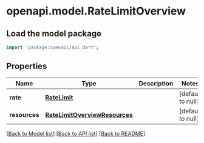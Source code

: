 # openapi.model.RateLimitOverview

## Load the model package
```dart
import 'package:openapi/api.dart';
```

## Properties
Name | Type | Description | Notes
------------ | ------------- | ------------- | -------------
**rate** | [**RateLimit**](RateLimit.md) |  | [default to null]
**resources** | [**RateLimitOverviewResources**](RateLimitOverviewResources.md) |  | [default to null]

[[Back to Model list]](../README.md#documentation-for-models) [[Back to API list]](../README.md#documentation-for-api-endpoints) [[Back to README]](../README.md)


